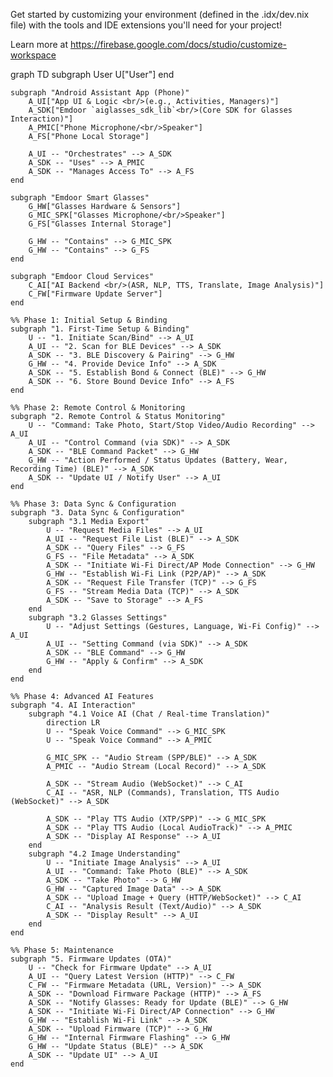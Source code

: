 Get started by customizing your environment (defined in the .idx/dev.nix file) with the tools and IDE extensions you'll need for your project!

Learn more at https://firebase.google.com/docs/studio/customize-workspace



graph TD
    subgraph User
        U["User"]
    end

    subgraph "Android Assistant App (Phone)"
        A_UI["App UI & Logic <br/>(e.g., Activities, Managers)"]
        A_SDK["Emdoor `aiglasses_sdk_lib`<br/>(Core SDK for Glasses Interaction)"]
        A_PMIC["Phone Microphone/<br/>Speaker"]
        A_FS["Phone Local Storage"]

        A_UI -- "Orchestrates" --> A_SDK
        A_SDK -- "Uses" --> A_PMIC
        A_SDK -- "Manages Access To" --> A_FS
    end

    subgraph "Emdoor Smart Glasses"
        G_HW["Glasses Hardware & Sensors"]
        G_MIC_SPK["Glasses Microphone/<br/>Speaker"]
        G_FS["Glasses Internal Storage"]

        G_HW -- "Contains" --> G_MIC_SPK
        G_HW -- "Contains" --> G_FS
    end

    subgraph "Emdoor Cloud Services"
        C_AI["AI Backend <br/>(ASR, NLP, TTS, Translate, Image Analysis)"]
        C_FW["Firmware Update Server"]
    end

    %% Phase 1: Initial Setup & Binding
    subgraph "1. First-Time Setup & Binding"
        U -- "1. Initiate Scan/Bind" --> A_UI
        A_UI -- "2. Scan for BLE Devices" --> A_SDK
        A_SDK -- "3. BLE Discovery & Pairing" --> G_HW
        G_HW -- "4. Provide Device Info" --> A_SDK
        A_SDK -- "5. Establish Bond & Connect (BLE)" --> G_HW
        A_SDK -- "6. Store Bound Device Info" --> A_FS
    end

    %% Phase 2: Remote Control & Monitoring
    subgraph "2. Remote Control & Status Monitoring"
        U -- "Command: Take Photo, Start/Stop Video/Audio Recording" --> A_UI
        A_UI -- "Control Command (via SDK)" --> A_SDK
        A_SDK -- "BLE Command Packet" --> G_HW
        G_HW -- "Action Performed / Status Updates (Battery, Wear, Recording Time) (BLE)" --> A_SDK
        A_SDK -- "Update UI / Notify User" --> A_UI
    end

    %% Phase 3: Data Sync & Configuration
    subgraph "3. Data Sync & Configuration"
        subgraph "3.1 Media Export"
            U -- "Request Media Files" --> A_UI
            A_UI -- "Request File List (BLE)" --> A_SDK
            A_SDK -- "Query Files" --> G_FS
            G_FS -- "File Metadata" --> A_SDK
            A_SDK -- "Initiate Wi-Fi Direct/AP Mode Connection" --> G_HW
            G_HW -- "Establish Wi-Fi Link (P2P/AP)" --> A_SDK
            A_SDK -- "Request File Transfer (TCP)" --> G_FS
            G_FS -- "Stream Media Data (TCP)" --> A_SDK
            A_SDK -- "Save to Storage" --> A_FS
        end
        subgraph "3.2 Glasses Settings"
            U -- "Adjust Settings (Gestures, Language, Wi-Fi Config)" --> A_UI
            A_UI -- "Setting Command (via SDK)" --> A_SDK
            A_SDK -- "BLE Command" --> G_HW
            G_HW -- "Apply & Confirm" --> A_SDK
        end
    end

    %% Phase 4: Advanced AI Features
    subgraph "4. AI Interaction"
        subgraph "4.1 Voice AI (Chat / Real-time Translation)"
            direction LR
            U -- "Speak Voice Command" --> G_MIC_SPK
            U -- "Speak Voice Command" --> A_PMIC

            G_MIC_SPK -- "Audio Stream (SPP/BLE)" --> A_SDK
            A_PMIC -- "Audio Stream (Local Record)" --> A_SDK

            A_SDK -- "Stream Audio (WebSocket)" --> C_AI
            C_AI -- "ASR, NLP (Commands), Translation, TTS Audio (WebSocket)" --> A_SDK

            A_SDK -- "Play TTS Audio (XTP/SPP)" --> G_MIC_SPK
            A_SDK -- "Play TTS Audio (Local AudioTrack)" --> A_PMIC
            A_SDK -- "Display AI Response" --> A_UI
        end
        subgraph "4.2 Image Understanding"
            U -- "Initiate Image Analysis" --> A_UI
            A_UI -- "Command: Take Photo (BLE)" --> A_SDK
            A_SDK -- "Take Photo" --> G_HW
            G_HW -- "Captured Image Data" --> A_SDK
            A_SDK -- "Upload Image + Query (HTTP/WebSocket)" --> C_AI
            C_AI -- "Analysis Result (Text/Audio)" --> A_SDK
            A_SDK -- "Display Result" --> A_UI
        end
    end

    %% Phase 5: Maintenance
    subgraph "5. Firmware Updates (OTA)"
        U -- "Check for Firmware Update" --> A_UI
        A_UI -- "Query Latest Version (HTTP)" --> C_FW
        C_FW -- "Firmware Metadata (URL, Version)" --> A_SDK
        A_SDK -- "Download Firmware Package (HTTP)" --> A_FS
        A_SDK -- "Notify Glasses: Ready for Update (BLE)" --> G_HW
        A_SDK -- "Initiate Wi-Fi Direct/AP Connection" --> G_HW
        G_HW -- "Establish Wi-Fi Link" --> A_SDK
        A_SDK -- "Upload Firmware (TCP)" --> G_HW
        G_HW -- "Internal Firmware Flashing" --> G_HW
        G_HW -- "Update Status (BLE)" --> A_SDK
        A_SDK -- "Update UI" --> A_UI
    end
